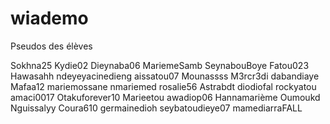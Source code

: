 # wiademo

Pseudos des élèves

Sokhna25
Kydie02
Dieynaba06
MariemeSamb
SeynabouBoye
Fatou023
Hawasahh
ndeyeyacinedieng
aissatou07
Mounassss
M3rcr3di
dabandiaye
Mafaa12
mariemossane
nmariemed
rosalie56
Astrabdt
diodiofal
rockyatou
amaci0017
Otakuforever10
Marieetou
awadiop06
Hannamarième
Oumoukd
Nguissalyy
Coura610
germainedioh
seybatoudieye07
mamediarraFALL

